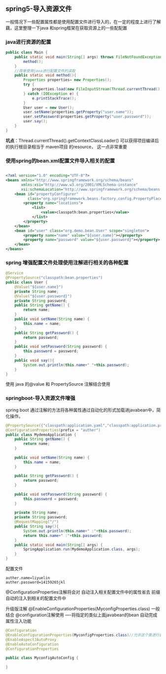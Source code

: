 ## spring5-导入资源文件

一般情况下一些配置属性都是使用配置文件进行导入的，在一定的程度上进行了解藕，这里整理一下java 和spring框架在获取资源上的一些配配置

### java进行资源的配置

```java
public class Main {
    public static void main(String[] args) throws FileNotFoundException {
        method();
    }
    //简单使用java进行配置文件的读取
    public static void method(){
        Properties properties= new Properties();
        try {
            properties.load(new FileInputStream(Thread.currentThread().getContextClassLoader().getResource("bean.properties").getPath()));
        } catch (IOException e) {
            e.printStackTrace();
        }
        User user = new User();
        user.setName(properties.getProperty("user.name"));
        user.setPassword(properties.getProperty("user.password"));
        user.say();
    }
}
```

**坑点**：Thread.currentThread().getContextClassLoader() 可以获得项目编译后的执行根目录相当于 maven项目 的resource， 这一点非常重要

### 使用spring的bean.xml配置文件导入相关的配置 

```xml

<?xml version="1.0" encoding="UTF-8"?>
<beans xmlns="http://www.springframework.org/schema/beans"
       xmlns:xsi="http://www.w3.org/2001/XMLSchema-instance"
       xsi:schemaLocation="http://www.springframework.org/schema/beans http://www.springframework.org/schema/beans/spring-beans.xsd">
    <bean id="propertyConfigurer"
          class="org.springframework.beans.factory.config.PropertyPlaceholderConfigurer">
        <property name="locations">
            <list>
                <value>classpath:bean.properties</value>
            </list>
        </property>
    </bean>
    <bean id="user" class="org.demo.bean.User" scope="singleton">
        <property name="name" value="${user.name}"></property>
        <property name="password" value="${user.password}"></property>
    </bean>
</beans>
```

### spring 增强配置文件处理使用注解进行相关的各种配置

```java
@Service
@PropertySource("classpath:bean.properties")
public class User {
    @Value("${user.name}")
    private String name;
    @Value("${user.password}")
    private String password;
    public String getName() {
        return name;
    }
    public void setName(String name) {
        this.name = name;
    }
    public String getPassword() {
        return password;
    }
    public void setPassword(String password) {
        this.password = password;
    }
    public void say(){
        System.out.println(this.name+" "+this.password);
    }
}
```
使用 java 的@value 和 PropertySource 注解结合使用

### springboot-导入资源文件增强

spring boot 通过注解的方法将各种属性通过自动化的形式加载进javabean中，简化操作。
```java
@PropertySource({"classpath:application.yaml","classpath:application.properties"})
@ConfigurationProperties(prefix = "auther")
public class MydemoApplication {
	public String getName() {
		return name;
	}
 
	public void setName(String name) {
		this.name = name;
	}
 
	public String getPassword() {
		return password;
	}
 
	public void setPassword(String password) {
		this.password = password;
	}
 
	private String name;
	private String password;
	@RequestMapping("/")
	public String say(){
		System.out.println(this.name+" :"+this.password);
		return this.name+" :"+this.password;
	}
	public static void main(String[] args) {
		SpringApplication.run(MydemoApplication.class, args);
	}
}
```

配置文件

```
auther.name=liyuelin
auther.password=14159265jkl
```

@ConfigurationProperties注解将会对 自动注入相关配置文件中的属性省去 前缀自动的注入到相关的配置文件中

升级版注解  @EnableConfigurationProperties(MyconfigProperties.class)  一般结合 @configuration注解使用    —-将指定的类似上面javabean的bean 自动完成属性注入功能

```java
@Configuration
@EnableConfigurationProperties(MyconfigProperties.class)//允许这个类进行自动转配并且导入配置文件属性
@EnableAspectJAutoProxy
@EnableAutoConfiguration
@ConfigurationProperties
 
public class MyconfigAutoConfig {
 
}
```